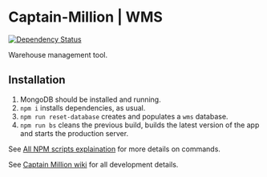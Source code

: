 # Captain-Million | WMS

<a href="https://david-dm.org/Captain-Million/Captain-Million">
  <img src="https://david-dm.org/Captain-Million/Captain-Million.svg" alt="Dependency Status">
</a>

Warehouse management tool.

## Installation

1. MongoDB should be installed and running.
1. `npm i` installs dependencies, as usual.
1. `npm run reset-database` creates and populates a `wms` database.
1. `npm run bs` cleans the previous build, builds the latest version of the app and starts the production server.

See [All NPM scripts explaination](https://github.com/Captain-Million/Captain-Million/wiki/All-NPM-scripts) for more details on commands.

See [Captain Million wiki](https://github.com/Captain-Million/Captain-Million/wiki) for all development details.
